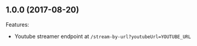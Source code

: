 ## 1.0.0 (2017-08-20)

Features:
  * Youtube streamer endpoint at `/stream-by-url?youtubeUrl=YOUTUBE_URL`